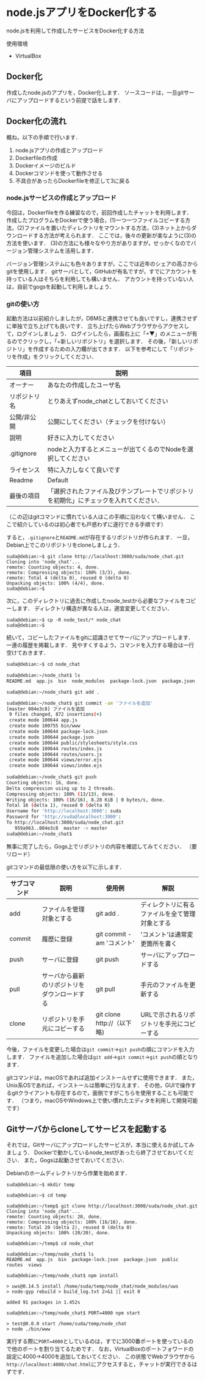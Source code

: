 node.jsアプリをDocker化する
===============

node.jsを利用して作成したサービスをDocker化する方法

使用環境
- VirtualBox

## Docker化

作成したnode.jsのアプリを，Docker化します．
ソースコードは，一旦gitサーバにアップロードするという前提で話をします．

## Docker化の流れ

概ね，以下の手順で行います．

1. node.jsアプリの作成とアップロード
2. Dockerfileの作成
3. Dockerイメージのビルド
4. Dockerコマンドを使って動作させる
5. 不具合があったらDockerfileを修正して3に戻る

### node.jsサービスの作成とアップロード

今回は，Dockerfileを作る練習なので，前回作成したチャットを利用します．
作成したプログラムをDockerで使う場合，(1)一つ一つファイルコピーする方法，(2)ファイルを置いたディレクトリをマウントする方法，(3)ネット上からダウンロードする方法が考えられます．
ここでは，後々の更新が楽なように(3)の方法を使います．
(3)の方法にも様々なやり方がありますが，せっかくなのでバージョン管理システムを活用します．

バージョン管理システムにも色々ありますが，ここでは近年のシェアの高さからgitを使用します．
gitサーバとして，GitHubが有名ですが，すでにアカウントを持っている人はそちらを利用しても構いません．
アカウントを持っていない人は，自前でgogsを起動して利用しましょう．

### gitの使い方

起動方法は以前紹介しましたが，DBMSと連携させても良いですし，連携させずに単独で立ち上げても良いです．
立ち上げたらWebブラウザからアクセスして，ログインしましょう．
ログインしたら，画面右上に「+▼」のメニューが有るのでクリックし，「+新しいリポジトリ」を選択します．
その後，「新しいリポジトリ」を作成するための入力欄が出てきます．
以下を参考にして「リポジトリを作成」をクリックしてください．

項目 | 説明
-|-
オーナー | あなたの作成したユーザ名
リポジトリ名 | とりあえずnode_chatとしておいてください
公開/非公開 | 公開にしてください（チェックを付けない）
説明 | 好きに入力してください
.gitignore | nodeと入力するとメニューが出てくるのでNodeを選択してください
ライセンス | 特に入力しなくて良いです
Readme | Default
最後の項目 | 「選択されたファイル及びテンプレートでリポジトリを初期化」にチェックを入れてください．
（この辺はgitコマンドに慣れている人はこの手順に沿わなくて構いません．
ここで紹介しているのは初心者でも戸惑わずに遂行できる手順です）

すると，```.gitignore```と```README.md```が存在するリポジトリが作られます．
一旦，Debian上でこのリポジトリをcloneしましょう．

```
suda@debian:~$ git clone http://localhost:3000/suda/node_chat.git
Cloning into 'node_chat'...
remote: Counting objects: 4, done.
remote: Compressing objects: 100% (3/3), done.
remote: Total 4 (delta 0), reused 0 (delta 0)
Unpacking objects: 100% (4/4), done.
suda@debian:~$
```

次に，このディレクトリに過去に作成したnode_testから必要なファイルをコピーします．
ディレクトリ構造が異なる人は，適宜変更してください．

```
suda@debian:~$ cp -R node_test/* node_chat
suda@debian:~$
```

続いて，コピーしたファイルをgitに認識させてサーバにアップロードします．
一連の履歴を掲載します．
見やすくするよう，コマンドを入力する場合は一行空けておきます．

```bash
suda@debian:~$ cd node_chat

suda@debian:~/node_chat$ ls
README.md  app.js  bin  node_modules  package-lock.json  package.json  public  routes  views

suda@debian:~/node_chat$ git add .

suda@debian:~/node_chat$ git commit -am 'ファイルを追加'
[master 084e3c8] ファイルを追加
 9 files changed, 872 insertions(+)
 create mode 100644 app.js
 create mode 100755 bin/www
 create mode 100644 package-lock.json
 create mode 100644 package.json
 create mode 100644 public/stylesheets/style.css
 create mode 100644 routes/index.js
 create mode 100644 routes/users.js
 create mode 100644 views/error.ejs
 create mode 100644 views/index.ejs
 
suda@debian:~/node_chat$ git push
Counting objects: 16, done.
Delta compression using up to 2 threads.
Compressing objects: 100% (13/13), done.
Writing objects: 100% (16/16), 8.28 KiB | 0 bytes/s, done.
Total 16 (delta 1), reused 0 (delta 0)
Username for 'http://localhost:3000': suda
Password for 'http://suda@localhost:3000':
To http://localhost:3000/suda/node_chat.git
   959a963..084e3c8  master -> master
suda@debian:~/node_chat$
```

無事に完了したら，Gogs上でリポジトリの内容を確認してみてください．
（要リロード）

gitコマンドの最低限の使い方を以下に示します．

サブコマンド | 説明 | 使用例 | 解説
-|-|-|-
add | ファイルを管理対象とする | git add . | ディレクトリに有るファイルを全て管理対象とする
commit | 履歴に登録 | git commit -am 'コメント' | 'コメント'は通常変更箇所を書く
push | サーバに登録 | git push | サーバにアップロードする
pull | サーバから最新のリポジトリをダウンロードする | git pull | 手元のファイルを更新する
clone | リポジトリを手元にコピーする | git clone http://（以下略) | URLで示されるリポジトリを手元にコピーする

今後，ファイルを変更した場合は```git commit```→```git push```の順にコマンドを入力します．
ファイルを追加した場合は```git add```→```git commit```→```git push```の順となります．

gitコマンドは，macOSであれば追加インストールせずに使用できます．
また，Unix系OSであれば，インストールは簡単に行なえます．
その他，GUIで操作するgitクライアントも存在するので，面倒ですがこちらを使用することも可能です．
（つまり，macOSやWindows上で使い慣れたエディタを利用して開発可能です）

## Gitサーバからcloneしてサービスを起動する

それでは，Gitサーバにアップロードしたサービスが，本当に使えるか試してみましょう．
Dockerで動かしているnode_testがあったら終了させておいてください．
また，Gogsは起動させておいてください．

Debianのホームディレクトリから作業を始めます．

```
suda@debian:~$ mkdir temp

suda@debian:~$ cd temp

suda@debian:~/temp$ git clone http://localhost:3000/suda/node_chat.git
Cloning into 'node_chat'...
remote: Counting objects: 20, done.
remote: Compressing objects: 100% (16/16), done.
remote: Total 20 (delta 2), reused 0 (delta 0)
Unpacking objects: 100% (20/20), done.

suda@debian:~/temp$ cd node_chat

suda@debian:~/temp/node_chat$ ls
README.md  app.js  bin  package-lock.json  package.json  public  routes  views

suda@debian:~/temp/node_chat$ npm install

> uws@0.14.5 install /home/suda/temp/node_chat/node_modules/uws
> node-gyp rebuild > build_log.txt 2>&1 || exit 0

added 91 packages in 1.452s

suda@debian:~/temp/node_chat$ PORT=4000 npm start

> test@0.0.0 start /home/suda/temp/node_chat
> node ./bin/www
```

実行する際に```PORT=4000```としているのは，すでに3000番ポートを使っているので他のポートを割り当てるためです．
なお，VirtualBoxのポートフォワードの設定に4000→4000を追加しておいてください．
この状態でWebブラウザから```http://localhost:4000/chat.html```にアクセスすると，チャットが実行できるはずです．
